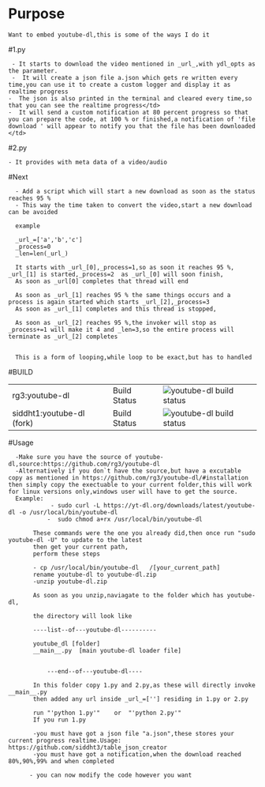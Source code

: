 # Purpose

    Want to embed youtube-dl,this is some of the ways I do it 
    
#1.py

     - It starts to download the video mentioned in _url_,with ydl_opts as the parameter.
     -  It will create a json file a.json which gets re written every time,you can use it to create a custom logger and display it as realtime progress
    -  The json is also printed in the terminal and cleared every time,so that you can see the realtime progress</td>
    -  It will send a custom notification at 80 percent progress so that you can prepare the code, at 100 % or finished,a notification of 'file download ' will appear to notify you that the file has been downloaded </td>


#2.py

    - It provides with meta data of a video/audio 

		

#Next

      - Add a script which will start a new download as soon as the status reaches 95 %
      - This way the time taken to convert the video,start a new download can be avoided
      
      example
      
      _url_=['a','b','c']
      _process=0
      _len=len(_url_)
      
      It starts with _url_[0],_process=1,so as soon it reaches 95 %, _url_[1] is started,_process=2  as _url_[0] will soon finish,
      As soon as _url[0] completes that thread will end
      
      As soon as _url_[1] reaches 95 % the same things occurs and a process is again started which starts _url_[2],_process=3
      As soon as _url_[1] completes and this thread is stopped,
      
      As soon as _url_[2] reaches 95 %,the invoker will stop as _process+=1 will make it 4 and _len=3,so the entire process will      terminate as _url_[2] completes
      
      
      This is a form of looping,while loop to be exact,but has to handled


#BUILD

<table width="100%"   align="center"  class="table_border_both">
<tr class="heading_table_top">
<td>  rg3:youtube-dl </td>
<td> Build Status</td>
<td><img src="https://travis-ci.org/rg3/youtube-dl.svg?branch=master" alt="youtube-dl build status"></td>
</tr>
<tr>
<td> siddht1:youtube-dl (fork) </td>
<td> Build Status</td>
<td><img src="https://travis-ci.org/siddht1/youtube-dl.svg?branch=master" alt="youtube-dl build status"></td>
</tr>
</table> 


#Usage    

      -Make sure you have the source of youtube-dl,source:https://github.com/rg3/youtube-dl
      -Alternatively if you don`t have the source,but have a excutable copy as mentioned in https://github.com/rg3/youtube-dl/#installation   then simply copy the exectuable to your current folder,this will work for linux versions only,windows user will have to get the source.
      Example: 
                - sudo curl -L https://yt-dl.org/downloads/latest/youtube-dl -o /usr/local/bin/youtube-dl
               -  sudo chmod a+rx /usr/local/bin/youtube-dl 
	       
	       These commands were the one you already did,then once run "sudo youtube-dl -U" to update to the latest
	       then get your current path,
	       perform these steps
	       
	       - cp /usr/local/bin/youtube-dl   /[your_current_path]
	       rename youtube-dl to youtube-dl.zip
	       -unzip youtube-dl.zip
	       
	       As soon as you unzip,naviagate to the folder which has youtube-dl,
	       
	       the directory will look like 
	       
	       ----list--of---youtube-dl----------
	       
	       youtube_dl [folder]
	       __main__.py  [main youtube-dl loader file]


               ---end--of---youtube-dl----
	       
	       In this folder copy 1.py and 2.py,as these will directly invoke  __main__.py 
	       then added any url inside _url_=[''] residing in 1.py or 2.py
	       
	       run "'python 1.py'"    or  "'python 2.py'"
	       If you run 1.py
	       
	       -you must have got a json file "a.json",these stores your current progress realtime.Usage: https://github.com/siddht3/table_json_creator
	       -you must have got a notification,when the download reached 80%,90%,99% and when completed
	       
	      - you can now modify the code however you want
	       
                	       
	       
      
